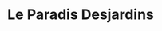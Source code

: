 ---
title: "Le Paradis Desjardins"
url: /montivilliers/le-paradis-desjardins/
shop: centre de jardinage
---